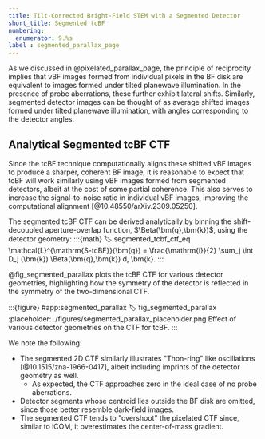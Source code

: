 ```yaml
---
title: Tilt-Corrected Bright-Field STEM with a Segmented Detector
short_title: Segmented tcBF
numbering:
  enumerator: 9.%s
label : segmented_parallax_page
---
```


As we discussed in @pixelated_parallax_page, the principle of reciprocity implies that vBF images formed from individual pixels in the BF disk are equivalent to images formed under tilted planewave illumination.
In the presence of probe aberrations, these further exhibit lateral shifts.
Similarly, segmented detector images can be thought of as average shifted images formed under tilted planewave illumination, with angles corresponding to the detector angles.

## Analytical Segmented tcBF CTF

Since the tcBF technique computationally aligns these shifted vBF images to produce a sharper, coherent BF image, it is  reasonable to expect that tcBF will work similarly using vBF images formed from segmented detectors, albeit at the cost of some partial coherence.
This also serves to increase the signal-to-noise ratio in individual vBF images, improving the computational alignment [@10.48550/arXiv.2309.05250].

The segmented tcBF CTF can be derived analytically by binning the shift-decoupled aperture-overlap function, $\Beta(\bm{q},\bm{k})$, using the detector geometry:
:::{math}
:label: segmented_tcbf_ctf_eq
\mathcal{L}^{\mathrm{S-tcBF}}(\bm{q}) = \frac{\mathrm{i}}{2} \sum_j \int D_j (\bm{k}) \Beta(\bm{q},\bm{k}) d\, \bm{k}.
:::

@fig_segmented_parallax plots the tcBF CTF for various detector geometries, highlighting how the symmetry of the detector is reflected in the symmetry of the two-dimensional CTF.

:::{figure} #app:segmented_parallax
:label: fig_segmented_parallax
:placeholder: ./figures/segmented_parallax_placeholder.png
Effect of various detector geometries on the CTF for tcBF.
:::

We note the following:

- The segmented 2D CTF similarly illustrates "Thon-ring" like oscillations [@10.1515/zna-1966-0417], albeit including imprints of the detector geometry as well.
  - As expected, the CTF approaches zero in the ideal case of no probe aberrations.
- Detector segments whose centroid lies outside the BF disk are omitted, since those better resemble dark-field images.
- The segmented CTF tends to "overshoot" the pixelated CTF since, similar to iCOM, it overestimates the center-of-mass gradient.
